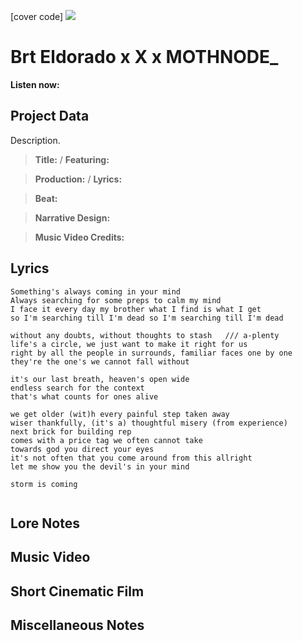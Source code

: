 [cover code] ![](57175019_319474918741616_8502199518755923887_n.jpg)

# Brt Eldorado x X x MOTHNODE_ 

**Listen now:** 

## Project Data

Description.

> **Title:**  / **Featuring:** 

> **Production:**  / **Lyrics:** 

> **Beat:**

> **Narrative Design:**

> **Music Video Credits:**


## Lyrics

```
Something's always coming in your mind
Always searching for some preps to calm my mind
I face it every day my brother what I find is what I get 
so I'm searching till I'm dead so I'm searching till I'm dead

without any doubts, without thoughts to stash   /// a-plenty
life's a circle, we just want to make it right for us
right by all the people in surrounds, familiar faces one by one
they're the one's we cannot fall without

it's our last breath, heaven's open wide 
endless search for the context
that's what counts for ones alive

we get older (wit)h every painful step taken away
wiser thankfully, (it's a) thoughtful misery (from experience)
next brick for building rep
comes with a price tag we often cannot take
towards god you direct your eyes
it's not often that you come around from this allright
let me show you the devil's in your mind

storm is coming


```

## Lore Notes

## Music Video

## Short Cinematic Film

## Miscellaneous Notes
